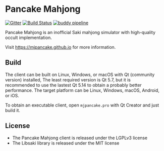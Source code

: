 # Pancake Mahjong

[![Gitter](https://badges.gitter.im/Join%20Chat.svg)](https://gitter.im/mjpancake)
[![Build Status](https://travis-ci.org/rolevax/mjpancake.svg?branch=develop)](https://travis-ci.org/rolevax/mjpancake)
[![buddy pipeline](https://app.buddy.works/rolevax/mjpancake/pipelines/pipeline/197726/badge.svg?token=e6c014c2cf7d76ddadcb9a469149a0a89c9b9d9122e4c87bd5d85e59d6cfdbcf "buddy pipeline")](https://app.buddy.works/rolevax/mjpancake/pipelines/pipeline/197726)

Pancake Mahjong is an inofficial Saki mahjong simulator
with high-quality occult implementation.

Visit https://mjpancake.github.io for more information.

## Build

The client can be built on Linux, Windows, or macOS with
Qt (community version) installed, 
The least required version is Qt 5.7, 
but it is recommended to use the lastest Qt 5.14
to obtain a probably better performance.
The target platform can be Linux, Windows, macOS, Android, or iOS. 

To obtain an executable client,
open `mjpancake.pro` with Qt Creator and just build it.

## License

- The Pancake Mahjong client is released under the LGPLv3 license
- The Libsaki library is released under the MIT license

